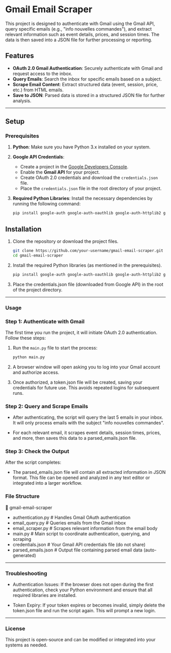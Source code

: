 # Gmail Email Scraper

This project is designed to authenticate with Gmail using the Gmail API, query specific emails (e.g., "info nouvelles commandes"), and extract relevant information such as event details, prices, and session times. The data is then saved into a JSON file for further processing or reporting.

## Features

- **OAuth 2.0 Gmail Authentication**: Securely authenticate with Gmail and request access to the inbox.
- **Query Emails**: Search the inbox for specific emails based on a subject.
- **Scrape Email Content**: Extract structured data (event, session, price, etc.) from HTML emails.
- **Save to JSON**: Parsed data is stored in a structured JSON file for further analysis.

---

## Setup

### Prerequisites

1. **Python**: Make sure you have Python 3.x installed on your system.
   
2. **Google API Credentials**:
    - Create a project in the [Google Developers Console](https://console.developers.google.com/).
    - Enable the **Gmail API** for your project.
    - Create OAuth 2.0 credentials and download the `credentials.json` file.
    - Place the `credentials.json` file in the root directory of your project.

3. **Required Python Libraries**: Install the necessary dependencies by running the following command:
   ```bash
   pip install google-auth google-auth-oauthlib google-auth-httplib2 google-api-python-client

## Installation

1. Clone the repository or download the project files.
   ```bash
   git clone https://github.com/your-username/gmail-email-scraper.git
   cd gmail-email-scraper
2. Install the required Python libraries (as mentioned in the prerequisites).
   ```bash
   pip install google-auth google-auth-oauthlib google-auth-httplib2 google-api-python-client
3. Place the credentials.json file (downloaded from Google API) in the root of the project directory.
   
---

### Usage

### Step 1: Authenticate with Gmail

The first time you run the project, it will initiate OAuth 2.0 authentication. Follow these steps:

1. Run the `main.py` file to start the process:
   ```bash
   python main.py
2. A browser window will open asking you to log into your Gmail account and authorize access.

3. Once authorized, a token.json file will be created, saving your credentials for future use. This avoids repeated logins for subsequent runs.

### Step 2: Query and Scrape Emails

- After authenticating, the script will query the last 5 emails in your inbox. It will only process emails with the subject "info nouvelles commandes".

- For each relevant email, it scrapes event details, session times, prices, and more, then saves this data to a parsed_emails.json file.

### Step 3: Check the Output

After the script completes:

- The parsed_emails.json file will contain all extracted information in JSON format. This file can be opened and analyzed in any text editor or integrated into a larger workflow.

### File Structure

📁 gmail-email-scraper
- authentication.py        # Handles Gmail OAuth authentication
- email_query.py           # Queries emails from the Gmail inbox
- email_scraper.py         # Scrapes relevant information from the email body
- main.py                  # Main script to coordinate authentication, querying, and scraping
- credentials.json         # Your Gmail API credentials file (do not share)
- parsed_emails.json       # Output file containing parsed email data (auto-generated)

---

### Troubleshooting

- Authentication Issues: If the browser does not open during the first authentication, check your Python environment and ensure that all required libraries are installed.

- Token Expiry: If your token expires or becomes invalid, simply delete the token.json file and run the script again. This will prompt a new login.
  
---

### License
This project is open-source and can be modified or integrated into your systems as needed.
